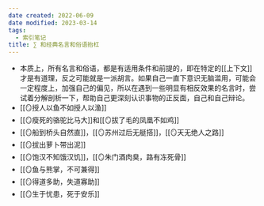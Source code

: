 ```yaml
---
date created: 2022-06-09
date modified: 2023-03-14
tags:
  - 索引笔记
title: ∑ 和经典名言和俗语抬杠
---
```

- 本质上，所有名言和俗语，都是有适用条件和前提的，即在特定的[[上下文]]才是有道理，反之可能就是一派胡言。如果自己一直下意识无脑滥用，可能会一定程度上，加强自己的偏见，所以在遇到一些明显有相反效果的名言时，尝试着分解剖析一下，帮助自己更深刻认识事物的正反面，自己和自己辩论。
- [[🪞授人以鱼不如授人以渔]]
- [[🪞瘦死的骆驼比马大]]和[[🪞拔了毛的凤凰不如鸡]]
- [[🪞船到桥头自然直]]，[[🪞苏州过后无艇搭]]，[[🪞天无绝人之路]]
- [[🪞拔出萝卜带出泥]]
- [[🪞饱汉不知饿汉饥]]，[[🪞朱门酒肉臭，路有冻死骨]]
- [[🪞鱼与熊掌，不可兼得]]
- [[🪞得道多助，失道寡助]]
- [[🪞生于忧患，死于安乐]]
